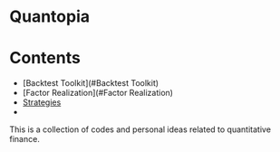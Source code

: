 # Quantopia

# Contents
* [Backtest Toolkit](#Backtest Toolkit)
* [Factor Realization](#Factor Realization)
* [Strategies](#Strategies)
* 
This is a collection of codes and personal ideas related to quantitative finance. 
